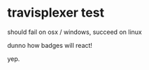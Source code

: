 # travisplexer test

should fail on osx / windows, succeed on linux

dunno how badges will react!




yep.
